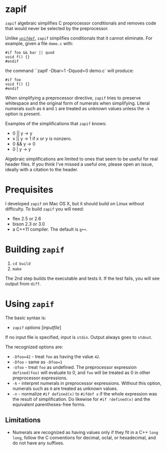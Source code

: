 # zapif
`zapif` algebraic simplifies C proprocessor conditionals and removes code that would never be selected by the preprocessor.

Unlike [`unifdef`](http://dotat.at/prog/unifdef/), `zapif` simplifies conditionals that it cannot eliminate.  For example, given a file `demo.c` with:
```
#if foo && bar || quod
void f() {}
#endif
```
the command ``zapif -Dbar=1 -Dquod=0 demo.c` will produce:
```
#if foo
void f() {}
#endif
```
When simplifying a preprocessor directive, `zapif` tries to preserve whitespace
and the original form of numerals when simplifying.  Literal numerals such as
`0` and `1` are treated as unknown values unless the `-k` option is present.

Examples of the simplifications that `zapif` knows:
* 0 || y -> y
* x || y -> 1 if x or y is nonzero.
* 0 && y -> 0 
* 0 | y -> y 

Algebraic simplifications are limited to ones that seem to be useful for real header files.  If you think I've missed a useful one, please open an issue, ideally with a citation to the header.

# Prequisites 

I developed `zapif` on Mac OS X, but it should build on Linux without 
difficulty.  To build `zapif` you will need:

* flex 2.5 or 2.6
* bison 2.3 or 3.0
* a C++11 compiler.  The default is `g++`.

# Building `zapif`

1. `cd build`
2. `make`

The 2nd step builds the executable and tests it.  If the test fails, you will see output from `diff`.

# Using `zapif`

The basic syntax is:
* `zapif` _options_ [_inputfile_]

If no input file is specified, input is `stdin`.
Output always goes to `stdout`.

The recognized options are:

* `-Dfoo=42` - treat `foo` as having the value `42`.
* `-Dfoo` - same as `-Dfoo=1`
* `-Ufoo` - treat `foo` as undefined.  The preprocessor expression `defined(foo)` will evaluate to 0, and `foo` will be treated as 0 in other preprocessor expressions.
* `-k` - interpret numerals in preprocessor expressions.  Without this option, numerals such as `0` are treated as unknown values.
* `-n` - normalize `#if defined(x)` to `#ifdef x` if the whole expression was the result of simplification.  Do likewise for `#if !defined(x)` and the equivalent parentheses-free forms.

## Limitations

* Numerals are recognized as having values only if they fit in a C++
  `long long`, follow the C conventions for decimal, octal, or hexadecimal,
  and do not have any suffixes.
